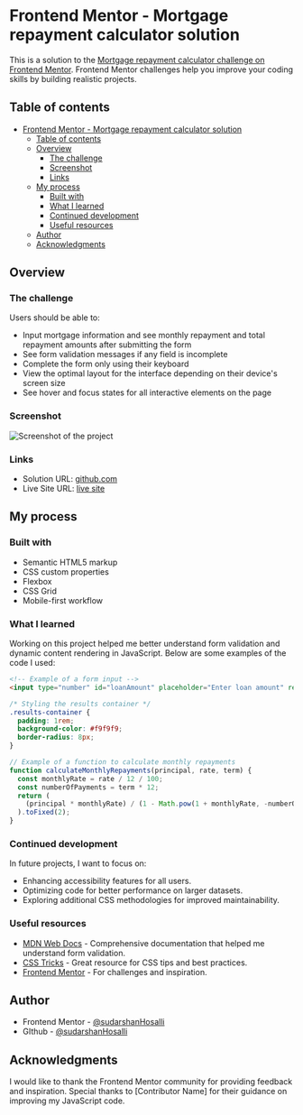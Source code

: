 # Frontend Mentor - Mortgage repayment calculator solution

This is a solution to the [Mortgage repayment calculator challenge on Frontend Mentor](https://www.frontendmentor.io/challenges/mortgage-repayment-calculator-Galx1LXK73). Frontend Mentor challenges help you improve your coding skills by building realistic projects.

## Table of contents

- [Frontend Mentor - Mortgage repayment calculator solution](#frontend-mentor---mortgage-repayment-calculator-solution)
  - [Table of contents](#table-of-contents)
  - [Overview](#overview)
    - [The challenge](#the-challenge)
    - [Screenshot](#screenshot)
    - [Links](#links)
  - [My process](#my-process)
    - [Built with](#built-with)
    - [What I learned](#what-i-learned)
    - [Continued development](#continued-development)
    - [Useful resources](#useful-resources)
  - [Author](#author)
  - [Acknowledgments](#acknowledgments)

## Overview

### The challenge

Users should be able to:

- Input mortgage information and see monthly repayment and total repayment amounts after submitting the form
- See form validation messages if any field is incomplete
- Complete the form only using their keyboard
- View the optimal layout for the interface depending on their device's screen size
- See hover and focus states for all interactive elements on the page

### Screenshot

![Screenshot of the project](./screenshot/screenshot.jpg)

### Links

- Solution URL: [github.com](https://github.com/sudarshanHosalli/Mortgage-repayment-calculator)
- Live Site URL: [live site](https://mortgage-r-calculator.netlify.app/)

## My process

### Built with

- Semantic HTML5 markup
- CSS custom properties
- Flexbox
- CSS Grid
- Mobile-first workflow

### What I learned

Working on this project helped me better understand form validation and dynamic content rendering in JavaScript. Below are some examples of the code I used:

```html
<!-- Example of a form input -->
<input type="number" id="loanAmount" placeholder="Enter loan amount" required />
```

```css
/* Styling the results container */
.results-container {
  padding: 1rem;
  background-color: #f9f9f9;
  border-radius: 8px;
}
```

```js
// Example of a function to calculate monthly repayments
function calculateMonthlyRepayments(principal, rate, term) {
  const monthlyRate = rate / 12 / 100;
  const numberOfPayments = term * 12;
  return (
    (principal * monthlyRate) / (1 - Math.pow(1 + monthlyRate, -numberOfPayments))
  ).toFixed(2);
}
```

### Continued development

In future projects, I want to focus on:

- Enhancing accessibility features for all users.
- Optimizing code for better performance on larger datasets.
- Exploring additional CSS methodologies for improved maintainability.

### Useful resources

- [MDN Web Docs](https://developer.mozilla.org/) - Comprehensive documentation that helped me understand form validation.
- [CSS Tricks](https://css-tricks.com/) - Great resource for CSS tips and best practices.
- [Frontend Mentor](https://www.frontendmentor.io/) - For challenges and inspiration.

## Author

- Frontend Mentor - [@sudarshanHosalli](https://www.frontendmentor.io/profile/sudarshanHosalli)
- GIthub - [@sudarshanHosalli](https://github.com/sudarshanHosalli)

## Acknowledgments

I would like to thank the Frontend Mentor community for providing feedback and inspiration. Special thanks to [Contributor Name] for their guidance on improving my JavaScript code.

